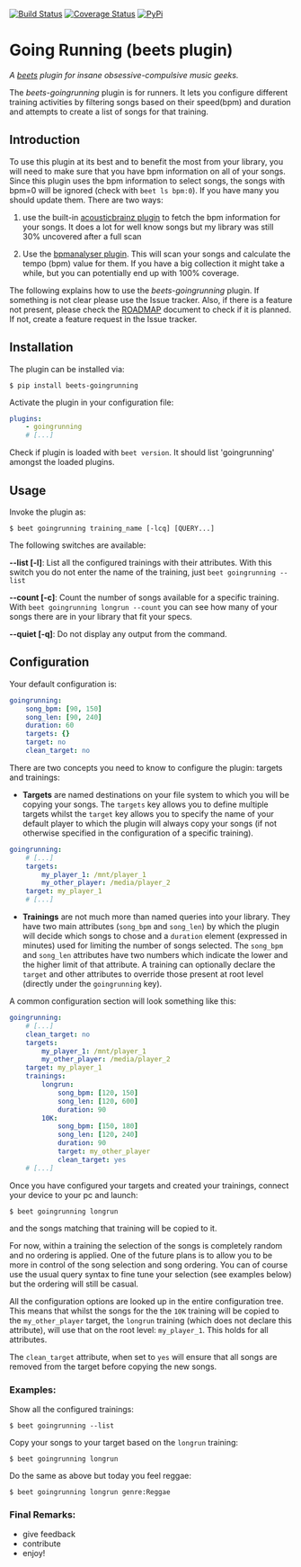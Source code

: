 [![Build Status](https://travis-ci.org/adamjakab/BeetsPluginGoingRunning.svg?branch=master)](https://travis-ci.org/adamjakab/BeetsPluginGoingRunning)
[![Coverage Status](https://coveralls.io/repos/github/adamjakab/BeetsPluginGoingRunning/badge.svg?branch=master)](https://coveralls.io/github/adamjakab/BeetsPluginGoingRunning?branch=master)
[![PyPi](https://img.shields.io/pypi/v/beets-goingrunning.svg)](https://pypi.org/project/beets-goingrunning/)

# Going Running (beets plugin)

*A [beets](https://github.com/beetbox/beets) plugin for insane obsessive-compulsive music geeks.*

The *beets-goingrunning* plugin is for runners. It lets you configure different training activities by filtering 
songs based on their speed(bpm) and duration and attempts to create a list of songs for that training.

## Introduction

To use this plugin at its best and to benefit the most from your library, you will need to make sure that you have
bpm information on all of your songs. Since this plugin uses the bpm information to select songs, the songs with bpm=0 will be ignored (check with `beet ls bpm:0`). If you have many you should update them. There are two ways:

1) use the built-in [acousticbrainz plugin](https://beets.readthedocs.io/en/stable/plugins/acousticbrainz.html) to fetch
the bpm information for your songs. It does a lot for well know songs but my library was still 30% uncovered after a full scan

2) Use the [bpmanalyser plugin](https://github.com/adamjakab/BeetsPluginBpmAnalyser). This will scan your songs and calculate
the tempo (bpm) value for them. If you have a big collection it might take a while, but you can potentially end up with 
100% coverage.

The following explains how to use the *beets-goingrunning* plugin. If something is not clear please use the Issue tracker. Also, if there is a feature not present, please check the [ROADMAP](./ROADMAP.md) document to check if it is planned. If not, create a feature request in the Issue tracker. 


## Installation
The plugin can be installed via:

```shell script
$ pip install beets-goingrunning
```

Activate the plugin in your configuration file:

```yaml
plugins:
    - goingrunning
    # [...]
```

Check if plugin is loaded with `beet version`. It should list 'goingrunning' amongst the loaded plugins.


## Usage

Invoke the plugin as:

    $ beet goingrunning training_name [-lcq] [QUERY...]
    
The following switches are available:

**--list [-l]**: List all the configured trainings with their attributes. With this switch you do not enter the name of the training, just `beet goingrunning --list`

**--count [-c]**: Count the number of songs available for a specific training. With `beet goingrunning longrun --count` you can see how many of your songs there are in your library that fit your specs.

**--quiet [-q]**: Do not display any output from the command.


## Configuration

Your default configuration is:
```yaml
goingrunning:
    song_bpm: [90, 150]
    song_len: [90, 240]
    duration: 60
    targets: {}
    target: no
    clean_target: no
```

There are two concepts you need to know to configure the plugin: targets and trainings:

- **Targets** are named destinations on your file system to which you will be copying your songs. The `targets` key allows you to define multiple targets whilst the `target` key allows you to specify the name of your default player to which the plugin will always copy your songs (if not otherwise specified in the configuration of a specific training).

```yaml
goingrunning:
    # [...]
    targets:
        my_player_1: /mnt/player_1
        my_other_player: /media/player_2
    target: my_player_1
    # [...]
```

- **Trainings** are not much more than named queries into your library. They have two main attributes (`song_bpm` and `song_len`) by which the plugin will decide which songs to chose and a `duration` 
element (expressed in minutes) used for limiting the number of songs selected. The `song_bpm` and `song_len` attributes have two numbers which indicate the lower and the higher limit of that attribute. A training can optionally declare the `target` and other attributes to override those present at root level (directly under the `goingrunning` key).

A common configuration section will look something like this:

```yaml
goingrunning:
    # [...]
    clean_target: no
    targets:
        my_player_1: /mnt/player_1
        my_other_player: /media/player_2
    target: my_player_1
    trainings:
        longrun: 
            song_bpm: [120, 150]
            song_len: [120, 600]
            duration: 90
        10K: 
            song_bpm: [150, 180]
            song_len: [120, 240]
            duration: 90
            target: my_other_player
            clean_target: yes
    # [...]
```

Once you have configured your targets and created your trainings, connect your device to your pc and launch:

    $ beet goingrunning longrun
    
and the songs matching that training will be copied to it.

For now, within a training the selection of the songs is completely random and no ordering is applied. One of the future plans is to allow you to be more in control of the song selection and song ordering. You can of course use the usual query syntax to fine tune your selection (see examples below) but the ordering will still be casual.

All the configuration options are looked up in the entire configuration tree. This means that whilst the songs for the the `10K` training will be copied to the `my_other_player` target, the `longrun` training (which does not declare this attribute), will use that on the root level: `my_player_1`. This holds for all attributes.

The `clean_target` attribute, when set to `yes` will ensure that all songs are removed from the target before copying the new songs.

    
### Examples:

Show all the configured trainings:

    $ beet goingrunning --list
    
Copy your songs to your target based on the `longrun` training:

    $ beet goingrunning longrun
    
Do the same as above but today you feel reggae:

    $ beet goingrunning longrun genre:Reggae


### Final Remarks:

- give feedback
- contribute
- enjoy!
